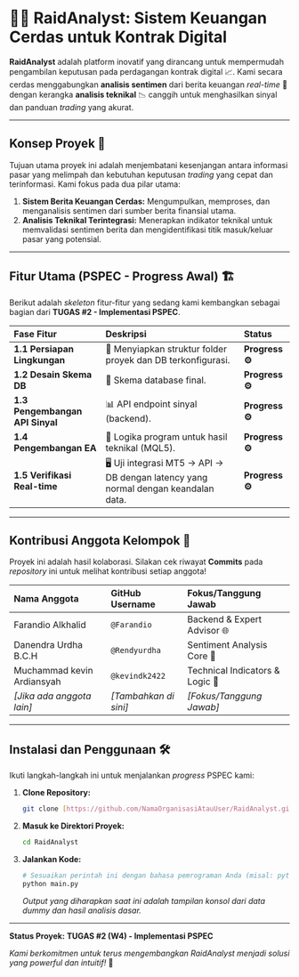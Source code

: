 # 🧠🚀 RaidAnalyst: Sistem Keuangan Cerdas untuk Kontrak Digital

**RaidAnalyst** adalah platform inovatif yang dirancang untuk mempermudah pengambilan keputusan pada perdagangan kontrak digital 📈. Kami secara cerdas menggabungkan **analisis sentimen** dari berita keuangan *real-time* 📰 dengan kerangka **analisis teknikal** 📉 canggih untuk menghasilkan sinyal dan panduan *trading* yang akurat.

---

## Konsep Proyek 🎯

Tujuan utama proyek ini adalah menjembatani kesenjangan antara informasi pasar yang melimpah dan kebutuhan keputusan *trading* yang cepat dan terinformasi. Kami fokus pada dua pilar utama:

1.  **Sistem Berita Keuangan Cerdas:** Mengumpulkan, memproses, dan menganalisis sentimen dari sumber berita finansial utama.
2.  **Analisis Teknikal Terintegrasi:** Menerapkan indikator teknikal untuk memvalidasi sentimen berita dan mengidentifikasi titik masuk/keluar pasar yang potensial.

---

## Fitur Utama (PSPEC - Progress Awal) 🏗️

Berikut adalah *skeleton* fitur-fitur yang sedang kami kembangkan sebagai bagian dari **TUGAS #2 - Implementasi PSPEC**.

| Fase Fitur | Deskripsi | Status |
| :--- | :--- | :--- |
| **1.1 Persiapan Lingkungan** | 📡 Menyiapkan struktur folder proyek dan DB terkonfigurasi. | **Progress ⚙️** |
| **1.2 Desain Skema DB** | 💬 Skema database final. | **Progress ⚙️** |
| **1.3 Pengembangan API Sinyal** | 📊 API endpoint sinyal (backend). | **Progress ⚙️** |
| **1.4 Pengembangan EA** | 🔔 Logika program untuk hasil teknikal (MQL5). | **Progress ⚙️** |
| **1.5 Verifikasi Real-time** | 🖥️ Uji integrasi MT5 -> API -> DB dengan latency yang normal dengan keandalan data. | **Progress ⚙️** |

---

## Kontribusi Anggota Kelompok 🤝

Proyek ini adalah hasil kolaborasi. Silakan cek riwayat **Commits** pada *repository* ini untuk melihat kontribusi setiap anggota!

| Nama Anggota | GitHub Username | Fokus/Tanggung Jawab |
| :--- | :--- | :--- |
| Farandio Alkhalid | `@Farandio` | Backend & Expert Advisor 🌐 |
| Danendra Urdha B.C.H | `@Rendyurdha` | Sentiment Analysis Core 🧐 |
| Muchammad kevin Ardiansyah | `@kevindk2422` | Technical Indicators & Logic 🚦 |
| *[Jika ada anggota lain]* | *[Tambahkan di sini]* | *[Fokus/Tanggung Jawab]* |

---

## Instalasi dan Penggunaan 🛠️

Ikuti langkah-langkah ini untuk menjalankan *progress* PSPEC kami:

1.  **Clone Repository:**
    ```bash
    git clone [https://github.com/NamaOrganisasiAtauUser/RaidAnalyst.git](https://github.com/NamaOrganisasiAtauUser/RaidAnalyst.git)
    ```
2.  **Masuk ke Direktori Proyek:**
    ```bash
    cd RaidAnalyst
    ```
3.  **Jalankan Kode:**
    ```bash
    # Sesuaikan perintah ini dengan bahasa pemrograman Anda (misal: python, node, java)
    python main.py
    ```
    *Output yang diharapkan saat ini adalah tampilan konsol dari data dummy dan hasil analisis dasar.*

---
**Status Proyek:** **TUGAS #2 (W4) - Implementasi PSPEC**

*Kami berkomitmen untuk terus mengembangkan RaidAnalyst menjadi solusi yang *powerful* dan intuitif!* 🌟

